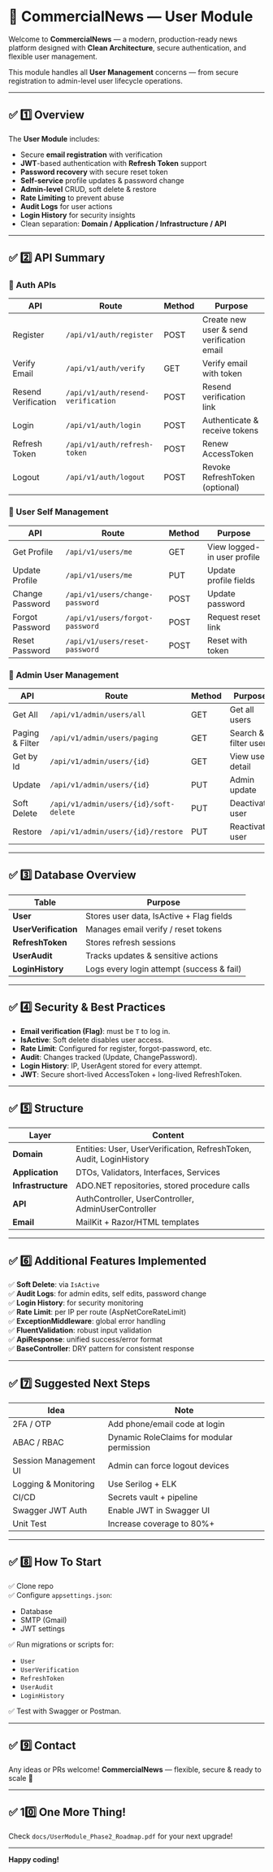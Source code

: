 # 📰 **CommercialNews — User Module**

Welcome to **CommercialNews** — a modern, production-ready news platform designed with **Clean Architecture**, secure authentication, and flexible user management.

This module handles all **User Management** concerns — from secure registration to admin-level user lifecycle operations.

---

## ✅ 1️⃣ Overview

The **User Module** includes:

- Secure **email registration** with verification
- **JWT**-based authentication with **Refresh Token** support
- **Password recovery** with secure reset token
- **Self-service** profile updates & password change
- **Admin-level** CRUD, soft delete & restore
- **Rate Limiting** to prevent abuse
- **Audit Logs** for user actions
- **Login History** for security insights
- Clean separation: **Domain / Application / Infrastructure / API**

---

## ✅ 2️⃣ API Summary

### 🔑 Auth APIs

| API | Route | Method | Purpose |
|-----|-------|--------|---------|
| Register | `/api/v1/auth/register` | POST | Create new user & send verification email |
| Verify Email | `/api/v1/auth/verify` | GET | Verify email with token |
| Resend Verification | `/api/v1/auth/resend-verification` | POST | Resend verification link |
| Login | `/api/v1/auth/login` | POST | Authenticate & receive tokens |
| Refresh Token | `/api/v1/auth/refresh-token` | POST | Renew AccessToken |
| Logout | `/api/v1/auth/logout` | POST | Revoke RefreshToken (optional) |

### 👤 User Self Management

| API | Route | Method | Purpose |
|-----|-------|--------|---------|
| Get Profile | `/api/v1/users/me` | GET | View logged-in user profile |
| Update Profile | `/api/v1/users/me` | PUT | Update profile fields |
| Change Password | `/api/v1/users/change-password` | POST | Update password |
| Forgot Password | `/api/v1/users/forgot-password` | POST | Request reset link |
| Reset Password | `/api/v1/users/reset-password` | POST | Reset with token |

### 🔑 Admin User Management

| API | Route | Method | Purpose |
|-----|-------|--------|---------|
| Get All | `/api/v1/admin/users/all` | GET | Get all users |
| Paging & Filter | `/api/v1/admin/users/paging` | GET | Search & filter users |
| Get by Id | `/api/v1/admin/users/{id}` | GET | View user detail |
| Update | `/api/v1/admin/users/{id}` | PUT | Admin update |
| Soft Delete | `/api/v1/admin/users/{id}/soft-delete` | PUT | Deactivate user |
| Restore | `/api/v1/admin/users/{id}/restore` | PUT | Reactivate user |

---

## ✅ 3️⃣ Database Overview

| Table | Purpose |
|-------|---------|
| **User** | Stores user data, IsActive + Flag fields |
| **UserVerification** | Manages email verify / reset tokens |
| **RefreshToken** | Stores refresh sessions |
| **UserAudit** | Tracks updates & sensitive actions |
| **LoginHistory** | Logs every login attempt (success & fail) |

---

## ✅ 4️⃣ Security & Best Practices

- **Email verification (Flag)**: must be `T` to log in.
- **IsActive**: Soft delete disables user access.
- **Rate Limit**: Configured for register, forgot-password, etc.
- **Audit**: Changes tracked (Update, ChangePassword).
- **Login History**: IP, UserAgent stored for every attempt.
- **JWT**: Secure short-lived AccessToken + long-lived RefreshToken.

---

## ✅ 5️⃣ Structure

| Layer | Content |
|-------|---------|
| **Domain** | Entities: User, UserVerification, RefreshToken, Audit, LoginHistory |
| **Application** | DTOs, Validators, Interfaces, Services |
| **Infrastructure** | ADO.NET repositories, stored procedure calls |
| **API** | AuthController, UserController, AdminUserController |
| **Email** | MailKit + Razor/HTML templates |

---

## ✅ 6️⃣ Additional Features Implemented

✅ **Soft Delete**: via `IsActive`  
✅ **Audit Logs**: for admin edits, self edits, password change  
✅ **Login History**: for security monitoring  
✅ **Rate Limit**: per IP per route (AspNetCoreRateLimit)  
✅ **ExceptionMiddleware**: global error handling  
✅ **FluentValidation**: robust input validation  
✅ **ApiResponse**: unified success/error format  
✅ **BaseController**: DRY pattern for consistent response

---

## ✅ 7️⃣ Suggested Next Steps

| Idea | Note |
|------|------|
| 2FA / OTP | Add phone/email code at login |
| ABAC / RBAC | Dynamic RoleClaims for modular permission |
| Session Management UI | Admin can force logout devices |
| Logging & Monitoring | Use Serilog + ELK |
| CI/CD | Secrets vault + pipeline |
| Swagger JWT Auth | Enable JWT in Swagger UI |
| Unit Test | Increase coverage to 80%+ |

---

## ✅ 8️⃣ How To Start

✅ Clone repo  
✅ Configure `appsettings.json`:
- Database
- SMTP (Gmail)
- JWT settings

✅ Run migrations or scripts for:
- `User`
- `UserVerification`
- `RefreshToken`
- `UserAudit`
- `LoginHistory`

✅ Test with Swagger or Postman.

---

## ✅ 9️⃣ Contact

Any ideas or PRs welcome!
**CommercialNews** — flexible, secure & ready to scale 🚀

---

## ✅ 10️⃣ One More Thing!

Check `docs/UserModule_Phase2_Roadmap.pdf` for your next upgrade!

---

**Happy coding!**
